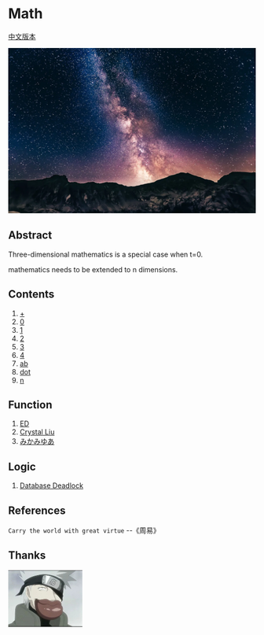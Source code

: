 # Math

[中文版本](readme.zh.md)

![image](n/n.webp)

## Abstract

Three-dimensional mathematics is a special case when t=0.

mathematics needs to be extended to n dimensions.

## Contents

1. [+](n/+.md)
1. [0](n/0.md)
1. [1](n/1.md)
1. [2](n/2.md)
1. [3](n/3.md)
1. [4](n/4.md)
1. [ab](n/ab.md)
1. [dot](n/dot.md)
1. [n](n/n.md)

## Function

1. [ED](function/forgetting-curve.md)
1. [Crystal Liu](function/Standard_deviation_diagram_micro.md)
1. [みかみゆあ](function/Survivorship_Curves.md)

## Logic

1. [Database Deadlock](it/Deadlock.md)

## References

  `Carry the world with great virtue` --《周易》

## Thanks

<a href="https://mp.weixin.qq.com/s?__biz=MzI1ODEyNDg3MA==&mid=2655476198&idx=1&sn=95a98827772aca245e33bcd05ef05d0a&chksm=f1bf04cfc6c88dd9027b86be9bc3e34e2fff5639e084f9075c32ffd669f7530b3aee7ef821b0&scene=178&cur_album_id=1501795090070077441&search_click_id=#rd" target="_blank">
  <img src="はたけカカシ.jpg" alt="朱穆翔" width="30%">
</a>
